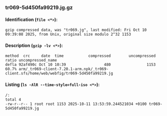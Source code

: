 ### tr069-5d450fa99219.jg.gz
#### Identification (`file <*>`):
```
gzip compressed data, was "tr069.jg", last modified: Fri Oct 10 09:39:08 2025, from Unix, original size modulo 2^32 1153
```
#### Description (`gzip -lv <*>`):
```
method  crc     date  time           compressed        uncompressed  ratio uncompressed_name
defla 92af490c Oct 10 10:39                 480                1153  60.7% arm/_tr069-client-7.20.1-arm.npk/_tr069-client.sfs/home/web/webfig/tr069-5d450fa99219.jg
```
#### Listing (`ls -AlR --time-style=full-iso <*>`):
```
/:
total 4
-rw-r--r-- 1 root root 1153 2025-10-11 13:53:59.244521034 +0100 tr069-5d450fa99219.jg
```

